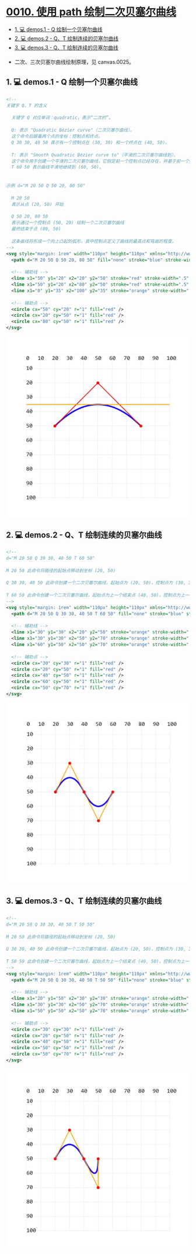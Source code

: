 # [0010. 使用 path 绘制二次贝塞尔曲线](https://github.com/Tdahuyou/svg/tree/main/0010.%20%E4%BD%BF%E7%94%A8%20path%20%E7%BB%98%E5%88%B6%E4%BA%8C%E6%AC%A1%E8%B4%9D%E5%A1%9E%E5%B0%94%E6%9B%B2%E7%BA%BF)

<!-- region:toc -->
- [1. 💻 demos.1 - Q 绘制一个贝塞尔曲线](#1--demos1---q-绘制一个贝塞尔曲线)
- [2. 💻 demos.2 - Q、T 绘制连续的贝塞尔曲线](#2--demos2---qt-绘制连续的贝塞尔曲线)
- [3. 💻 demos.3 - Q、T 绘制连续的贝塞尔曲线](#3--demos3---qt-绘制连续的贝塞尔曲线)
<!-- endregion:toc -->
- 二次、三次贝塞尔曲线绘制原理，见 canvas.0025。

## 1. 💻 demos.1 - Q 绘制一个贝塞尔曲线

```xml
<!--
关键字 Q、T 的含义

  关键字 Q 对应单词：quadratic，表示“二次的”。

  Q: 表示 "Quadratic Bézier curve"（二次贝塞尔曲线）。
  这个命令后跟着两个点的坐标：控制点和终点。
  Q 30 30, 40 50 表示有一个控制点在 (30, 30) 和一个终点在 (40, 50)。

  T: 表示 "Smooth Quadratic Bézier curve to"（平滑的二次贝塞尔曲线到）。
  这个命令用于创建一个平滑的二次贝塞尔曲线，它假定前一个控制点已经存在，并基于前一个控制点自动计算当前控制点的位置，以确保曲线的平滑性。
  T 60 50 表示曲线平滑地继续到 (60, 50)。


示例 d="M 20 50 Q 50 20, 80 50"

  M 20 50
  表示从点 (20, 50) 开始

  Q 50 20, 80 50
  表示通过一个控制点 (50, 20) 绘制一个二次贝塞尔曲线
  最终结束于点 (80, 50)

  这条曲线将形成一个向上凸起的弧形，其中控制点定义了曲线的最高点和弯曲的程度。
-->
<svg style="margin: 1rem" width="110px" height="110px" xmlns="http://www.w3.org/2000/svg">
  <path d="M 20 50 Q 50 20, 80 50" fill="none" stroke="blue" stroke-width="1" />

  <!-- 辅助线 -->
  <line x1="50" y1="20" x2="20" y2="50" stroke="red" stroke-width=".5" />
  <line x1="50" y1="20" x2="80" y2="50" stroke="red" stroke-width=".5" />
  <line x1="0" y1="35" x2="100" y2="35" stroke="orange" stroke-width=".5" />

  <!-- 辅助点 -->
  <circle cx="50" cy="20" r="1" fill="red" />
  <circle cx="20" cy="50" r="1" fill="red" />
  <circle cx="80" cy="50" r="1" fill="red" />
</svg>
```

![](assets/2024-12-10-10-20-58.png)

## 2. 💻 demos.2 - Q、T 绘制连续的贝塞尔曲线

```xml
<!--
d="M 20 50 Q 30 30, 40 50 T 60 50"

M 20 50 此命令将路径的起始点移动到坐标 (20, 50)

Q 30 30, 40 50 此命令创建一个二次贝塞尔曲线，起始点为 (20, 50)，控制点为 (30, 30)，结束点为 (40, 50)

T 60 50 此命令创建一个二次贝塞尔曲线，起始点为上一个结束点 (40, 50)，控制点为上一个控制点的对称点，结束点为 (60, 50)
-->
<svg style="margin: 1rem" width="110px" height="110px" xmlns="http://www.w3.org/2000/svg">
  <path d="M 20 50 Q 30 30, 40 50 T 60 50" fill="none" stroke="blue" stroke-width="1" />

  <!-- 辅助线 -->
  <line x1="30" y1="30" x2="20" y2="50" stroke="orange" stroke-width=".5" />
  <line x1="30" y1="30" x2="50" y2="70" stroke="orange" stroke-width=".5" />
  <line x1="60" y1="50" x2="50" y2="70" stroke="orange" stroke-width=".5" />

  <!-- 辅助点 -->
  <circle cx="30" cy="30" r="1" fill="red" />
  <circle cx="20" cy="50" r="1" fill="red" />
  <circle cx="40" cy="50" r="1" fill="red" />
  <circle cx="60" cy="50" r="1" fill="red" />
  <circle cx="50" cy="70" r="1" fill="red" />
</svg>
```

![](assets/2024-12-10-10-20-52.png)

## 3. 💻 demos.3 - Q、T 绘制连续的贝塞尔曲线

```xml
<!--
d="M 20 50 Q 30 30, 40 50 T 50 50"

M 20 50 此命令将路径的起始点移动到坐标 (20, 50)

Q 30 30, 40 50 此命令创建一个二次贝塞尔曲线，起始点为 (20, 50)，控制点为 (30, 30)，结束点为 (40, 50)

T 50 50 此命令创建一个二次贝塞尔曲线，起始点为上一个结束点 (40, 50)，控制点为上一个控制点的对称点，结束点为 (50, 50)
-->
<svg style="margin: 1rem" width="110px" height="110px" xmlns="http://www.w3.org/2000/svg">
  <path d="M 20 50 Q 30 30, 40 50 T 50 50" fill="none" stroke="blue" stroke-width="1" />

  <!-- 辅助线 -->
  <line x1="20" y1="50" x2="30" y2="30" stroke="orange" stroke-width=".5" />
  <line x1="30" y1="30" x2="50" y2="70" stroke="orange" stroke-width=".5" />
  <line x1="50" y1="50" x2="50" y2="70" stroke="orange" stroke-width=".5" />

  <!-- 辅助点 -->
  <circle cx="30" cy="30" r="1" fill="red" />
  <circle cx="20" cy="50" r="1" fill="red" />
  <circle cx="40" cy="50" r="1" fill="red" />
  <circle cx="50" cy="50" r="1" fill="red" />
  <circle cx="50" cy="70" r="1" fill="red" />
</svg>
```

![](assets/2024-12-10-10-20-46.png)